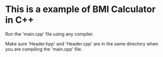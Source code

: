 # This is a example of BMI Calculator in C++

Run the 'main.cpp' file using any compiler.

Make sure 'Header.hpp' and 'Header.cpp' are in the same directory when you are compiling the 'main.cpp' file.
